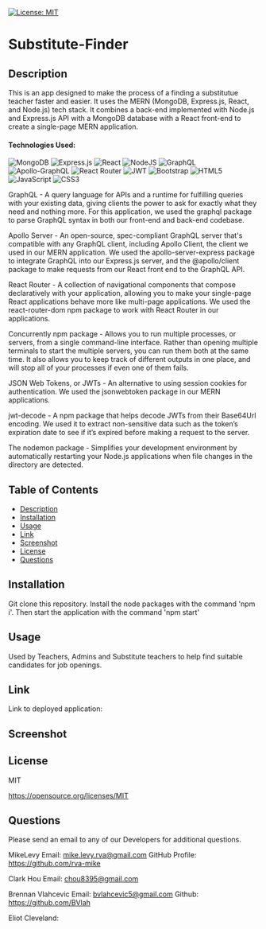   [![License: MIT](https://img.shields.io/badge/License-MIT-yellow.svg)](https://opensource.org/licenses/MIT)


# Substitute-Finder

  ## Description
   This is an app designed to make the process of a finding a substitutue teacher faster and easier.  It uses the MERN (MongoDB, Express.js, React, and Node.js) tech stack. It combines a back-end implemented with Node.js and Express.js API with a MongoDB database with a React front-end to create a single-page MERN application.
   
   #### Technologies Used:
   
   ![MongoDB](https://img.shields.io/badge/MongoDB-%234ea94b.svg?style=for-the-badge&logo=mongodb&logoColor=white)
   ![Express.js](https://img.shields.io/badge/express.js-%23404d59.svg?style=for-the-badge&logo=express&logoColor=%2361DAFB)
   ![React](https://img.shields.io/badge/react-%2320232a.svg?style=for-the-badge&logo=react&logoColor=%2361DAFB)
   ![NodeJS](https://img.shields.io/badge/node.js-6DA55F?style=for-the-badge&logo=node.js&logoColor=white)
   ![GraphQL](https://img.shields.io/badge/-GraphQL-E10098?style=for-the-badge&logo=graphql&logoColor=white)
   ![Apollo-GraphQL](https://img.shields.io/badge/-ApolloGraphQL-311C87?style=for-the-badge&logo=apollo-graphql)
   ![React Router](https://img.shields.io/badge/React_Router-CA4245?style=for-the-badge&logo=react-router&logoColor=white)
   ![JWT](https://img.shields.io/badge/JWT-black?style=for-the-badge&logo=JSON%20web%20tokens)
   ![Bootstrap](https://img.shields.io/badge/bootstrap-%23563D7C.svg?style=for-the-badge&logo=bootstrap&logoColor=white)
   ![HTML5](https://img.shields.io/badge/html5-%23E34F26.svg?style=for-the-badge&logo=html5&logoColor=white)
   ![JavaScript](https://img.shields.io/badge/javascript-%23323330.svg?style=for-the-badge&logo=javascript&logoColor=%23F7DF1E)
   ![CSS3](https://img.shields.io/badge/css3-%231572B6.svg?style=for-the-badge&logo=css3&logoColor=white)
   
   GraphQL - A query language for APIs and a runtime for fulfilling queries with your existing data, giving clients the power to ask for exactly what they need and nothing more. For this application, we used the graphql package to parse GraphQL syntax in both our front-end and back-end codebase.

Apollo Server - An open-source, spec-compliant GraphQL server that's compatible with any GraphQL client, including Apollo Client, the client we used in our MERN application. We used the apollo-server-express package to integrate GraphQL into our Express.js server, and the @apollo/client package to make requests from our React front end to the GraphQL API.

React Router - A collection of navigational components that compose declaratively with your application, allowing you to make your single-page React applications behave more like multi-page applications. We used the react-router-dom npm package to work with React Router in our applications.

Concurrently npm package - Allows you to run multiple processes, or servers, from a single command-line interface. Rather than opening multiple terminals to start the multiple servers, you can run them both at the same time. It also allows you to keep track of different outputs in one place, and will stop all of your processes if even one of them fails.

JSON Web Tokens, or JWTs - An alternative to using session cookies for authentication. We used the jsonwebtoken package in our MERN applications.

jwt-decode - A npm package that helps decode JWTs from their Base64Url encoding. We used it to extract non-sensitive data such as the token’s expiration date to see if it’s expired before making a request to the server.

The nodemon package - Simplifies your development environment by automatically restarting your Node.js applications when file changes in the directory are detected.
   


  ## Table of Contents
  * [Description](#description)
  * [Installation](#installation)
  * [Usage](#usage)
  * [Link](#link)
  * [Screenshot](#screenshot)
  * [License](#license)
  * [Questions](#questions)

  ## Installation
  Git clone this repository. Install the node packages with the command 'npm i'. Then start the application with the command 'npm start'


  ## Usage
  Used by Teachers, Admins and Substitute teachers to help find suitable candidates for job openings. 
  
  ## Link 
  
  Link to deployed application:
  
  ## Screenshot
  



  ## License
  MIT

  https://opensource.org/licenses/MIT


  ## Questions
  Please send an email to any of our Developers for additional questions.

 MikeLevy Email: mike.levy.rva@gmail.com GitHub Profile: https://github.com/rva-mike

  Clark Hou Email: chou8395@gmail.com

  Brennan Vlahcevic Email: bvlahcevic5@gmail.com Github: https://github.com/BVlah

  Eliot Cleveland: 
